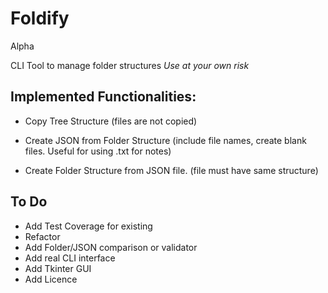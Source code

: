 # Foldify
Alpha

CLI Tool to manage folder structures
*Use at your own risk*

## Implemented Functionalities:
* Copy Tree Structure
(files are not copied)

* Create JSON from Folder Structure
(include file names, create blank files. Useful for using .txt for notes)

* Create Folder Structure from JSON file.
(file must have same structure)


## To Do
* Add Test Coverage for existing
* Refactor
* Add Folder/JSON comparison or validator
* Add real CLI interface
* Add Tkinter GUI
* Add Licence
